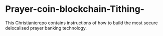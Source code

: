 # Prayer-coin-blockchain-Tithing-
This Christianicrepo contains instructions of how to build the most secure delocalised prayer banking technology.
